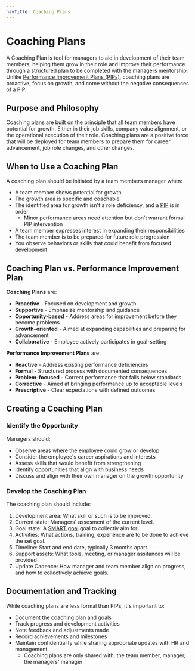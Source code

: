 ```yaml
---
navTitle: Coaching Plans
---
```


# Coaching Plans

A Coaching Plan is tool for managers to aid in development of their team
members, helping them grow in their role and improve their performance through a
structured plan to be completed with the managers mentorship. Unlike
[Performance Improvement Plans (PIPs)][pip], coaching plans are proactive, focus
on growth, and come without the negative consequences of a PIP.

## Purpose and Philosophy

Coaching plans are built on the principle that all team members have potential
for growth. Either in their job skills, company value alignment, or the
operational execution of their role. Coaching plans are a positive force that
will be deployed for team members to prepare them for career advancement, job
role changes, and other changes.

## When to Use a Coaching Plan

A coaching plan should be initiated by a team members manager when:

- A team member shows potential for growth
- The growth area is specific and coachable
- The identified area for growth isn't a role deficiency, and a [PIP][pip] is in
  order
  - Minor performance areas need attention but don't warrant formal PIP
    intervention
- A team member expresses interest in expanding their responsibilities
- The team member is to be prepared for future role progression
- You observe behaviors or skills that could benefit from focused development

## Coaching Plan vs. Performance Improvement Plan

**Coaching Plans** are:

- **Proactive** - Focused on development and growth
- **Supportive** - Emphasize mentorship and guidance
- **Opportunity-based** - Address areas for improvement before they become
  problems
- **Growth-oriented** - Aimed at expanding capabilities and preparing for
  advancement
- **Collaborative** - Employee actively participates in goal-setting

**Performance Improvement Plans** are:

- **Reactive** - Address existing performance deficiencies
- **Formal** - Structured process with documented consequences
- **Problem-focused** - Correct performance that falls below standards
- **Corrective** - Aimed at bringing performance up to acceptable levels
- **Prescriptive** - Clear expectations with defined outcomes

## Creating a Coaching Plan

### Identify the Opportunity

Managers should:

- Observe areas where the employee could grow or develop
- Consider the employee's career aspirations and interests
- Assess skills that would benefit from strengthening
- Identify opportunities that align with business needs
- Discuss and align with their own manager on the growth opportunity

### Develop the Coaching Plan

The coaching plan should include:

1. Development area: What skill or such is to be improved.
1. Current state: Managers' assesment of the current level.
1. Goal state: A [SMART goal][smart] goal to collectly aim for.
1. Activities: What actions, training, experience are to be done to achieve the
   set goal.
1. Timeline: Start and end date, typically 3 months apart.
1. Support assets: What tools, meeting, or manager assitances will be provided
1. Update Cadence: How manager and team member align on progress, and how to
   collectively achieve goals.

## Documentation and Tracking

While coaching plans are less formal than PIPs, it's important to:

- Document the coaching plan and goals
- Track progress and development activities
- Note feedback and adjustments made
- Record achievements and milestones
- Maintain confidentiality while sharing appropriate updates with HR and
  management
  - Coaching plans are only shared with; the team member, manager, the managers'
    manager

[pip]: /handbook/peopleops/organization/#performance-improvement-plan-(pip)
[smart]: https://www.atlassian.com/blog/productivity/how-to-write-smart-goals
